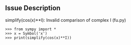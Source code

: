 ## Issue Description
simplify(cos(x)**I): Invalid comparison of complex I (fu.py)
```
>>> from sympy import *
>>> x = Symbol('x')
>>> print(simplify(cos(x)**I))
```